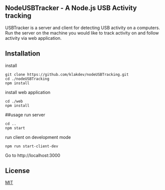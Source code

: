 
## NodeUSBTracker - A Node.js USB Activity tracking
USBTracker is a server and client for detecting USB activity on a computers.
Run the server on the machine you would like to track activity on and follow activity via web application.

## Installation

install 
``` 
git clone https://github.com/klakdev/nodeUSBTracking.git
cd ./nodeUSBTracking
npm install
``` 
install web application
```
cd ./web
npm install
```
##usage
run server 
```
cd ..
npm start
```

run client on development mode
```
npm run start-client-dev
```
Go to http://localhost:3000

## License
[MIT](https://choosealicense.com/licenses/mit/)
